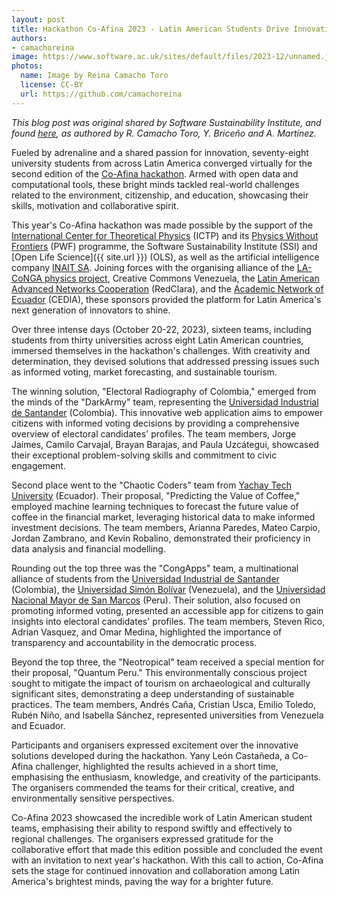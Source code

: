 ```yaml
---
layout: post
title: Hackathon Co-Afina 2023 - Latin American Students Drive Innovation with Open Data
authors:
- camachoreina
image: https://www.software.ac.uk/sites/default/files/2023-12/unnamed.jpg
photos:
  name: Image by Reina Camacho Toro
  license: CC-BY
  url: https://github.com/camachoreina
---
```


_This blog post was original shared by Software Sustainability Institute, and found [here](https://www.software.ac.uk/blog/hackathon-co-afina-2023-latin-american-students-drive-innovation-open-data), as authored by R. Camacho Toro, Y. Briceño and A. Martínez._

Fueled by adrenaline and a shared passion for innovation, seventy-eight university students from across Latin America converged virtually for the second edition of the [Co-Afina hackathon](https://laconga.redclara.net/hackathon/#/). Armed with open data and computational tools, these bright minds tackled real-world challenges related to the environment, citizenship, and education, showcasing their skills, motivation and collaborative spirit.

This year's Co-Afina hackathon was made possible by the support of the [International Center for Theoretical Physics](https://www.ictp.it/) (ICTP) and its [Physics Without Frontiers](https://www.ictp.it/home/physics-without-frontiers) (PWF) programme, the Software Sustainability Institute (SSI) and [Open Life Science]({{ site.url }}) (OLS), as well as the artificial intelligence company [INAIT SA](https://www.inait.ai/). Joining forces with the organising alliance of the [LA-CoNGA physics project](https://laconga.redclara.net/), Creative Commons Venezuela, the [Latin American Advanced Networks Cooperation](https://www.redclara.net/index.php/en/) (RedClara), and the [Academic Network of Ecuador](https://cedia.edu.ec/en/) (CEDIA), these sponsors provided the platform for Latin America's next generation of innovators to shine.

Over three intense days (October 20-22, 2023), sixteen teams, including students from thirty universities across eight Latin American countries, immersed themselves in the hackathon's challenges. With creativity and determination, they devised solutions that addressed pressing issues such as informed voting, market forecasting, and sustainable tourism.

The winning solution, "Electoral Radiography of Colombia," emerged from the minds of the "DarkArmy" team, representing the [Universidad Industrial de Santander](https://uis.edu.co/en/) (Colombia). This innovative web application aims to empower citizens with informed voting decisions by providing a comprehensive overview of electoral candidates' profiles. The team members, Jorge Jaimes, Camilo Carvajal, Brayan Barajas, and Paula Uzcátegui, showcased their exceptional problem-solving skills and commitment to civic engagement.

Second place went to the "Chaotic Coders" team from [Yachay Tech University](https://www.yachaytech.edu.ec/en/) (Ecuador). Their proposal, "Predicting the Value of Coffee," employed machine learning techniques to forecast the future value of coffee in the financial market, leveraging historical data to make informed investment decisions. The team members, Arianna Paredes, Mateo Carpio, Jordan Zambrano, and Kevin Robalino, demonstrated their proficiency in data analysis and financial modelling.

Rounding out the top three was the "CongApps" team, a multinational alliance of students from the [Universidad Industrial de Santander](https://uis.edu.co/en/) (Colombia), the [Universidad Simón Bolívar](https://www.unisimon.edu.co/) (Venezuela), and the [Universidad Nacional Mayor de San Marcos](https://unmsm.edu.pe/) (Peru). Their solution, also focused on promoting informed voting, presented an accessible app for citizens to gain insights into electoral candidates' profiles. The team members, Steven Rico, Adrian Vasquez, and Omar Medina, highlighted the importance of transparency and accountability in the democratic process.

Beyond the top three, the "Neotropical" team received a special mention for their proposal, "Quantum Peru." This environmentally conscious project sought to mitigate the impact of tourism on archaeological and culturally significant sites, demonstrating a deep understanding of sustainable practices. The team members, Andrés Caña, Cristian Usca, Emilio Toledo, Rubén Niño, and Isabella Sánchez, represented universities from Venezuela and Ecuador.

Participants and organisers expressed excitement over the innovative solutions developed during the hackathon. Yany León Castañeda, a Co-Afina challenger, highlighted the results achieved in a short time, emphasising the enthusiasm, knowledge, and creativity of the participants. The organisers commended the teams for their critical, creative, and environmentally sensitive perspectives.

Co-Afina 2023 showcased the incredible work of Latin American student teams, emphasising their ability to respond swiftly and effectively to regional challenges. The organisers expressed gratitude for the collaborative effort that made this edition possible and concluded the event with an invitation to next year's hackathon. With this call to action, Co-Afina sets the stage for continued innovation and collaboration among Latin America's brightest minds, paving the way for a brighter future.

